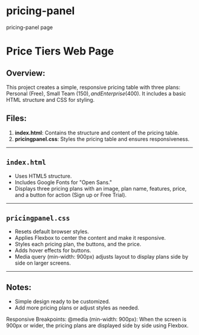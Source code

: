 # pricing-panel
pricing-panel page
# Price Tiers Web Page

## Overview:
This project creates a simple, responsive pricing table with three plans: Personal (Free), Small Team ($150), and Enterprise ($400). It includes a basic HTML structure and CSS for styling.

## Files:
1. **index.html**: Contains the structure and content of the pricing table.
2. **pricingpanel.css**: Styles the pricing table and ensures responsiveness.

---

## `index.html`
- Uses HTML5 structure.
- Includes Google Fonts for "Open Sans."
- Displays three pricing plans with an image, plan name, features, price, and a button for action (Sign up or Free Trial).

---

## `pricingpanel.css`
- Resets default browser styles.
- Applies Flexbox to center the content and make it responsive.
- Styles each pricing plan, the buttons, and the price.
- Adds hover effects for buttons.
- Media query (min-width: 900px) adjusts layout to display plans side by side on larger screens.

---

## Notes:
- Simple design ready to be customized.
- Add more pricing plans or adjust styles as needed.


Responsive Breakpoints:
@media (min-width: 900px): When the screen is 900px or wider, the pricing plans are displayed side by side using Flexbox.
